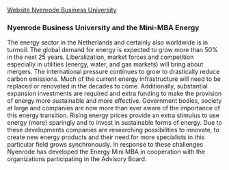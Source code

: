 [Website Nyenrode Business University](http://www.nyenrode.nl/)

### Nyenrode Business University and the Mini-MBA Energy
The energy sector in the Netherlands and certainly also worldwide is in turmoil. The global demand for energy is expected to grow more than 50% in the next 25 years. Liberalization, market forces and competition especially in utilities (energy, water, and gas markets) will bring about mergers. The international pressure continues to grow to drastically reduce carbon emissions. Much of the current energy infrastructure will need to be replaced or renovated in the decades to come. Additionally, substantial expansion investments are required and extra funding to make the provision of energy more sustainable and more effective. Government bodies, society at large and companies are now more than ever aware of the importance of this energy transition. Rising energy prices provide an extra stimulus to use energy (more) sparingly and to invest in sustainable forms of energy. Due to these developments companies are researching possibilities to innovate, to create new energy products and their need for more specialists in this particular field grows synchronously. In response to these challenges Nyenrode has developed the Energy Mini MBA in cooperation with the organizations participating in the Advisory Board.